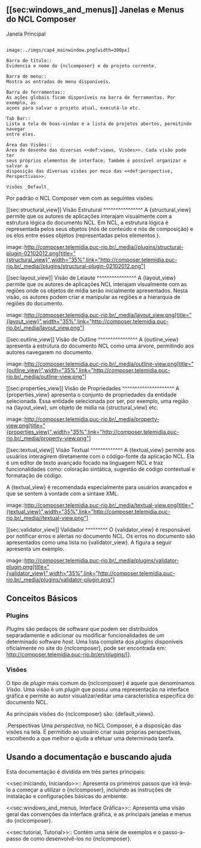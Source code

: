 
[[sec:windows_and_menus]]
Janelas e Menus do NCL Composer
-------------------------------
Janela Principal
~~~~~~~~~~~~~~~~

image:../imgs/cap4_mainwindow.png[width=300px]

Barra de título::
Evidencia o nome do {nclcomposer} e do projeto corrente.

Barra de menu::
Mostra as entradas de menu disponíveis.

Barra de ferramentas::
As ações globais ficam disponíveis na barra de ferramentas. Por exemplo, as
açoes para salvar o projeto atual, executá-lo etc.

Tab Bar::
Lista a tela de boas-vindas e a lista de projetos abertos, permitindo navegar
entre eles.

Área das Visões::
Área de desenho das diversas <<def:views, Visões>>. Cada visão pode ter
seus próprios elementos de interface. Também é possível organizar e salvar a
disposição das diversas visões por meio das <<def:perspective, Perspectivas>>.

Visões _Default_
~~~~~~~~~~~~~~~~
Por padrão o NCL Composer vem com as seguintes visões:

[[sec:structural_view]]
Visão Estrutural
^^^^^^^^^^^^^^^^
A {structural_view} permite que os autores de aplicações interajam visualmente
com a estrutura lógica do documento NCL. Em NCL, a estrutura lógica é
representada pelos seus objetos (nós de conteúdo e nós de composição) e os
elos entre esses objetos (representadas pelos elementos <link>).

image::http://composer.telemidia.puc-rio.br/_media//plugins/structural-plugin-02102012.png[title="{structural_view}",width="35%",link="http://composer.telemidia.puc-rio.br/_media//plugins/structural-plugin-02102012.png"]

[[sec:layout_view]]
Visão de Leiaute
^^^^^^^^^^^^^^^^
A {layout_view} permite que os autores de aplicações NCL interajam visualmente
com as regiões onde os objetos de mídia serão inicialmente apresentados. Nesta
visão, os autores podem criar e manipular as regiões e a hierarquia de regiões
do documento.

image::http://composer.telemidia.puc-rio.br/_media/layout_view.png[title="{layout_view}",width="35%",link="http://composer.telemidia.puc-rio.br/_media/layout_view.png"]

[[sec:outline_view]]
Visão de Outline
^^^^^^^^^^^^^^^^
A {outline_view} apresenta a estrutura do documento NCL como uma árvore,
permitindo aos autores navegarem no documento.

image::http://composer.telemidia.puc-rio.br/_media/outline-view.png[title="{outline_view}",width="35%",link="http://composer.telemidia.puc-rio.br/_media/outline-view.png"]

[[sec:properties_view]]
Visão de Propriedades
^^^^^^^^^^^^^^^^^^^^^
A {properties_view} apresenta o conjunto de propriedades da entidade
selecionada. Essa entidade selecionada por ser, por exemplo, uma região na
{layout_view}, um objeto de mídia na {structural_view} etc.

image::http://composer.telemidia.puc-rio.br/_media/property-view.png[title="{properties_view}",width="35%",link="http://composer.telemidia.puc-rio.br/_media/property-view.png"]

[[sec:textual_view]]
Visão Textual
^^^^^^^^^^^^^
A {textual_view} permite aos usuários interagirem diretamente com o
código-fonte da aplicação NCL. Ela é um editor de texto avançado focado na
linguagem NCL e traz funcionalidades como: coloração sintática, sugestão de
código contextual e formatação de código.

A {textual_view} é recomendada especialmente para usuários avançados e que se
sentem à vontade com a sintaxe XML.

image::http://composer.telemidia.puc-rio.br/_media/textual-view.png[title="{textual_view}",width="35%",link="http://composer.telemidia.puc-rio.br/_media//textual-view.png"]

[[sec:validator_view]]
Validador
^^^^^^^^^
O {validator_view} é responsável por notificar erros e alertas no documento
NCL. Os erros no documento são apresentados como uma lista no
{validator_view}. A figura a seguir apresenta um exemplo.

image::http://composer.telemidia.puc-rio.br/_media/plugins/validator-plugin.png[title="{validator_view}",width="35%",link="http://composer.telemidia.puc-rio.br/_media/plugins/validator-plugin.png"]

## Conceitos Básicos ##

### Plugins ###
_Plugins_ são pedaços de software que podem ser distribuídos separadamente e
adicionar ou modificar funcionalidades de um determinado software _host_.
Uma lista completa dos _plugins_ disponíveis oficialmente no site do
{nclcomposer}, pode ser encontrada em:
http://composer.telemidia.puc-rio.br/en/plugins/[].

### Visões ###
O tipo de _plugin_ mais comum do {nclcomposer} é aquele que denominamos
_Visão_. Uma visão é um _plugin_ que possui uma representação na interface
gráfica e permite ao autor visualizar/editar uma característica específica do
documento NCL.

As principais visões do {nclcomposer} são: {default_views}.

.Perspectivas
Uma _perspectiva_, no NCL Composer, é a disposição das visões na tela. É
permitido ao usuário criar suas próprias perspectivas, escolhendo a que melhor
o ajuda a efetuar uma determinada tarefa.

## Usando a documentação e buscando ajuda ##
Esta documentação é dividida em três partes principais:

<<sec:iniciando, Iniciando>>::
Apresenta os primeiros passos que irá levá-lo a começar a utilizar o
{nclcomposer}, incluindo as instruções de instalação e configurações básicas
do ambiente.

<<sec:windows_and_menus, Interface Gráfica>>::
Apresenta uma visão geral das convenções da interface gráfica, e as principais
janelas e menus do {nclcomposer}.

<<sec:tutorial, Tutorial>>::
Contém uma série de exemplos e o passo-a-passo de como desenvolvê-los no
{nclcomposer}.